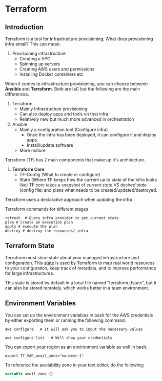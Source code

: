 # Terraform

## Introduction 

Terraform is a tool for infrastructure provisioning. What does provisioning infra entail? This can mean;

1. Provisioning infrastructure
   * Creating a VPC
   * Spinning up servers
   * Creating AWS users and permissions
   * Installing Docker containers etc

When it comes to infrastructure provisioning, you can choose between **Ansible** and **Terraform**. Both are IaC but the following are the main differences.

1. Terraform
   * Mainly Infrastructure provisioning
   * Can also deploy apps and tools on that infra
   * Relatively new but much more advanced in orchestration
2. Ansible
   * Mainly a configuration tool (Configure infra)
      * Once the infra has been deployed, it can configure it and deploy apps.
      * Install/update software
   * More mature

Terraform (TF) has 2 main components that make up it's architecture.

1. **Terraform Core**
   * TF-Config (What to create or configure)
   * State (Where TF keeps how the current up to state of the infra looks like)
   TF core takes a snapshot of *current state* VS *desired state* (config file) and plans what needs to be created/updated/destroyed.

Terraform uses a declarative approach when updating the infra.

Terraform commands for different stages

```shell
refresh  # Query infra provider to get current state
plan # Create an execution plan
apply # execute the plan
destroy # destroy the resources/ infra
```

## Terraform State

Terraform must store state about your managed infrastructure and configuration. This [state](https://www.terraform.io/docs/language/state/index.html) is used by Terraform to map real world resources to your configuration, keep track of metadata, and to improve performance for large infrastructures.

This state is stored by default in a local file named "terraform.tfstate", but it can also be stored remotely, which works better in a team environment.


## Environment Variables

You can set up the environment variables in bash for the AWS credentials by either exporting them or running the following command;

```shell
aws configure   # It will ask you to input the necessary values

aws configure list   # Will show your credentials
```

You can export your region as an environment variable as well in bash. 

```shell
export TF_VAR_avail_zone="eu-west-1"
```

To reference the availability zone in your text editor, do the following;

```tf
variable avail_zone {}
```

